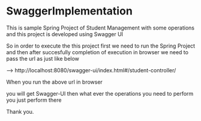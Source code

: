 # SwaggerImplementation

This is sample Spring Project of Student Management with some operations and this project is developed using Swagger UI 

So in order to execute the this project first we need to run the Spring Project and then after succesfully completion of execution in browser we need to pass the url as just like below

--> http://localhost:8080/swagger-ui/index.html#/student-controller/

When you run the above url in browser

you will get Swagger-UI then what ever the operations you need to perform you just perform there

Thank you.
